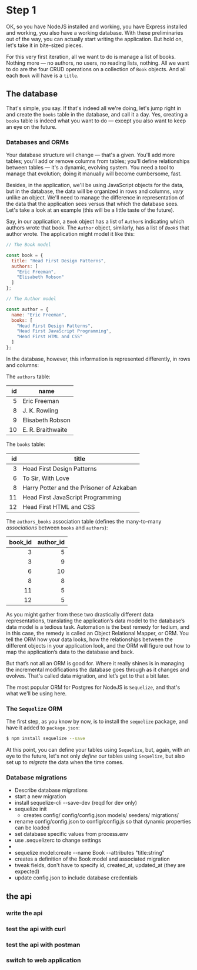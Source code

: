 # Step 1

OK, so you have NodeJS installed and working, you have Express installed and working, you also have a working database. With these preliminaries out of the way, you can actually start writing the application. But hold on, let's take it in bite-sized pieces.

For this very first iteration, all we want to do is manage a list of books. Nothing more &mdash; no authors, no users, no reading lists, nothing. All we want to do are the four CRUD operations on a collection of `Book` objects. And all each `Book` will have is a `title`.

## The database

That's simple, you say. If that's indeed all we're doing, let's jump right in and create the `books` table in the database, and call it a day. Yes, creating a `books` table is indeed what you want to do &mdash; except you also want to keep an eye on the future.

### Databases and ORMs

Your database structure will change &mdash; that's a given. You'll add more tables; you'll add or remove columns from tables; you'll define relationships between tables &mdash; it's a dynamic, evolving system. You need a tool to manage that evolution; doing it manually will become cumbersome, fast.

Besides, in the application, we'll be using JavaScript objects for the data, but in the database, the data will be organized in rows and columns, *very* unlike an object. We'll need to manage the difference in representation of the data that the application sees versus that which the database sees. Let's take a look at an example (this will be a little taste of the future).

Say, in our application, a `Book` object has a list of `Author`s indicating which authors wrote that book. The `Author` object, similarly, has a list of *`Book`s* that author wrote. The application might model it like this:

```js
// The Book model

const book = {
  title: "Head First Design Patterns",
  authors: [
    "Eric Freeman",
    "Elisabeth Robson"
  ]
};
```

```js
// The Author model

const author = {
  name: "Eric Freeman",
  books: [
    "Head First Design Patterns",
    "Head First JavaScript Programming",
    "Head First HTML and CSS"
  ]
};
```

In the database, however, this information is represented differently, in rows and columns:

The `authors` table:

| id | name            |
|---:|-----------------|
|5   |Eric Freeman     |
|8   |J. K. Rowling    |
|9   |Elisabeth Robson |
|10  |E. R. Braithwaite|

The `books` table:

| id | title           |
|---:|-----------------|
|3   |Head First Design Patterns     |
|6   |To Sir, With Love    |
|8   |Harry Potter and the Prisoner of Azkaban |
|11  |Head First JavaScript Programming|
|12  |Head First HTML and CSS |


The `authors_books` association table (defines the many-to-many *associations* between `books` and `authors`):

| book_id | author_id |
|--------:|----------:|
|3        |5          |
|3        |9          |
|6        |10         |
|8        |8          |
|11       |5          |
|12       |5          |

As you might gather from these two drastically different data representations, translating the application’s data model to the database’s data model is a tedious task. Automation is the best remedy for tedium, and in this case, the remedy is called an Object Relational Mapper, or ORM. You tell the ORM how your data looks, how the relationships between the different objects in your application look, and the ORM will figure out how to map the application’s data to the database and back. 

But that’s not all an ORM is good for. Where it really shines is in managing the incremental modifications the database goes through as it changes and evolves. That's called data migration, and let’s get to that a bit later.

The most popular ORM for Postgres for NodeJS is `Sequelize`, and that's what we'll be using here.

### The `Sequelize` ORM

The first step, as you know by now, is to install the `sequelize` package, and have it added to `package.json`:

```bash
$ npm install sequelize --save
```

At this point, you can define your tables using `Sequelize`, but, again, with an eye to the future, let's not only *define* our tables using `Sequelize`, but also set up to *migrate* the data when the time comes.


### Database migrations

- Describe database migrations
- start a new migration
- install sequelize-cli --save-dev (reqd for dev only)
- sequelize init
  - creates config/ config/config.json models/ seeders/ migrations/
- rename config/config.json to config/config.js so that dynamic properties can be loaded
- set database specific values from process.env
- use .sequelizerc to change settings
- 
- sequelize model:create --name Book --attributes "title:string"
- creates a definition of the Book model and associated migration
- tweak fields, don't have to specify id, created_at, updated_at (they are expected)
- update config.json to include database credentials

## the api

### write the api

### test the api with curl

### test the api with postman

### switch to web application
